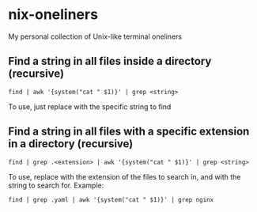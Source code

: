 # nix-oneliners
My personal collection of Unix-like terminal oneliners


## Find a string in all files inside a directory (recursive)
```
find | awk '{system("cat " $1)}' | grep <string>
```
To use, just replace <string> with the specific string to find

## Find a string in all files with a specific extension in a directory (recursive)
```
find | grep .<extension> | awk '{system("cat " $1)}' | grep <string>
```
To use, replace <extension> with the extension of the files to search in, and <string> with the string to search for.
Example:

```
find | grep .yaml | awk '{system("cat " $1)}' | grep nginx
```
